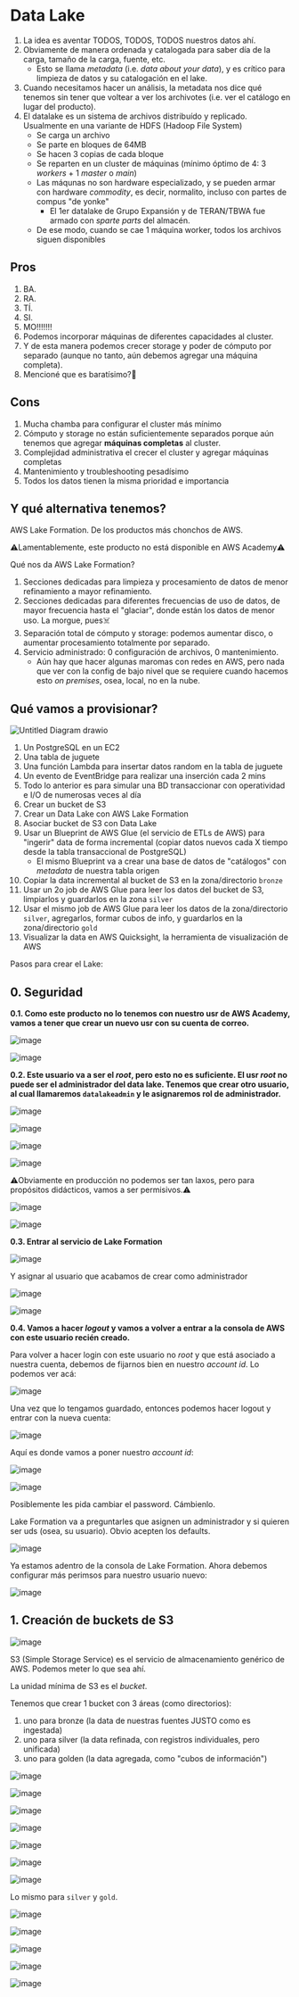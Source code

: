 # Data Lake

1. La idea es aventar TODOS, TODOS, TODOS nuestros datos ahí.
2. Obviamente de manera ordenada y catalogada para saber día de la carga, tamaño de la carga, fuente, etc.
   - Esto se llama _metadata_ (i.e. _data about your data_), y es crítico para limpieza de datos y su catalogación en el lake.
3. Cuando necesitamos hacer un análisis, la metadata nos dice qué tenemos sin tener que voltear a ver los archivotes (i.e. ver el catálogo en lugar del producto).
4. El datalake es un sistema de archivos distribuído y replicado. Usualmente en una variante de HDFS (Hadoop File System)
   - Se carga un archivo
   - Se parte en bloques de 64MB
   - Se hacen 3 copias de cada bloque
   - Se reparten en un cluster de máquinas (mínimo óptimo de 4: 3 _workers_ + 1 _master_ o _main_)
   - Las máqunas no son hardware especializado, y se pueden armar con hardware _commodity_, es decir, normalito, incluso con partes de compus "de yonke"
      - El 1er datalake de Grupo Expansión y de TERAN/TBWA fue armado con _sparte parts_ del almacén.
   - De ese modo, cuando se cae 1 máquina worker, todos los archivos siguen disponibles

## Pros

1. BA.
2. RA.
3. TÍ.
4. SI.
5. MO!!!!!!!
6. Podemos incorporar máquinas de diferentes capacidades al cluster.
7. Y de esta manera podemos crecer storage y poder de cómputo por separado (aunque no tanto, aún debemos agregar una máquina completa).
8. Mencioné que es baratísimo?🤣

## Cons

1. Mucha chamba para configurar el cluster más mínimo
2. Cómputo y storage no están suficientemente separados porque aún tenemos que agregar **máquinas completas** al cluster.
3. Complejidad administrativa el crecer el cluster y agregar máquinas completas
4. Mantenimiento y troubleshooting pesadísimo
5. Todos los datos tienen la misma prioridad e importancia

## Y qué alternativa tenemos?

AWS Lake Formation. De los productos más chonchos de AWS.

⚠️Lamentablemente, este producto no está disponible en AWS Academy⚠️

Qué nos da AWS Lake Formation?

1. Secciones dedicadas para limpieza y procesamiento de datos de menor refinamiento a mayor refinamiento.
2. Secciones dedicadas para diferentes frecuencias de uso de datos, de mayor frecuencia hasta el "glaciar", donde están los datos de menor uso. La morgue, pues☠️
3. Separación total de cómputo y storage: podemos aumentar disco, o aumentar procesamiento totalmente por separado.
4. Servicio administrado: 0 configuración de archivos, 0 mantenimiento.
   - Aún hay que hacer algunas maromas con redes en AWS, pero nada que ver con la config de bajo nivel que se requiere cuando hacemos esto _on premises_, osea, local, no en la nube.

## Qué vamos a provisionar?

![Untitled Diagram drawio](https://user-images.githubusercontent.com/1316464/142990498-5140ff0f-9513-4b3e-ac36-b266d017cf98.png)

1. Un PostgreSQL en un EC2
2. Una tabla de juguete
3. Una función Lambda para insertar datos random en la tabla de juguete
4. Un evento de EventBridge para realizar una inserción cada 2 mins
5. Todo lo anterior es para simular una BD transaccionar con operatividad e I/O de numerosas veces al día
6. Crear un bucket de S3
7. Crear un Data Lake con AWS Lake Formation
8. Asociar bucket de S3 con Data Lake
9. Usar un Blueprint de AWS Glue (el servicio de ETLs de AWS) para "ingerir" data de forma incremental (copiar datos nuevos cada X tiempo desde la tabla transaccional de PostgreSQL)
   - El mismo Blueprint va a crear una base de datos de "catálogos" con _metadata_ de nuestra tabla origen
10. Copiar la data incremental al bucket de S3 en la zona/directorio `bronze`
11. Usar un 2o job de AWS Glue para leer los datos del bucket de S3, limpiarlos y guardarlos en la zona `silver`
12. Usar el mismo job de AWS Glue para leer los datos de la zona/directorio `silver`, agregarlos, formar cubos de info, y guardarlos en la zona/directorio `gold`
13. Visualizar la data en AWS Quicksight, la herramienta de visualización de AWS

Pasos para crear el Lake:

## 0. Seguridad

**0.1. Como este producto no lo tenemos con nuestro usr de AWS Academy, vamos a tener que crear un nuevo usr con su cuenta de correo.**

![image](https://user-images.githubusercontent.com/1316464/142986386-2e82e37c-7eb7-4422-9726-815aeab3033a.png)

![image](https://user-images.githubusercontent.com/1316464/142986508-63361b62-fec1-4d58-8bcd-79068baafc01.png)

**0.2. Este usuario va a ser el _root_, pero esto no es suficiente. El usr _root_ **no puede ser el administrador del data lake**. Tenemos que crear otro usuario, al cual llamaremos `datalakeadmin` y le asignaremos rol de administrador.**

![image](https://user-images.githubusercontent.com/1316464/142992693-12fb4dfd-01a5-43e7-a954-946682c2abdc.png)

![image](https://user-images.githubusercontent.com/1316464/142992768-4a9e7eab-4e15-4abd-a1b3-b784bd28c372.png)


![image](https://user-images.githubusercontent.com/1316464/142992805-faa70e5e-79a0-43fe-a87d-0d8ff786e21b.png)


![image](https://user-images.githubusercontent.com/1316464/142993314-cce09284-c0f4-4ed2-acaa-276aece822aa.png)

⚠️Obviamente en producción no podemos ser tan laxos, pero para propósitos didácticos, vamos a ser permisivos.⚠️

![image](https://user-images.githubusercontent.com/1316464/142996507-6cd13322-8a96-488b-affa-8d63ba1e186f.png)

![image](https://user-images.githubusercontent.com/1316464/142994218-cf8168c9-7304-439a-8594-f6e159b4a614.png)

**0.3. Entrar al servicio de Lake Formation**


![image](https://user-images.githubusercontent.com/1316464/142997613-d5c73b1a-e69a-42dd-bf6e-3414309c4a22.png)

Y asignar al usuario que acabamos de crear como administrador

![image](https://user-images.githubusercontent.com/1316464/142997840-263daee9-6bf8-4731-99f9-e3eaf583afe8.png)

![image](https://user-images.githubusercontent.com/1316464/142998036-6624bbb0-4468-4e97-ab91-4e083dce563a.png)


**0.4. Vamos a hacer _logout_ y vamos a volver a entrar a la consola de AWS con este usuario recién creado.**

Para volver a hacer login con este usuario no _root_ y que está asociado a nuestra cuenta, debemos de fijarnos bien en nuestro _account id_. Lo podemos ver acá:

![image](https://user-images.githubusercontent.com/1316464/142994890-3b80cfd1-f8b0-4a1e-89ff-0512b345ea35.png)

Una vez que lo tengamos guardado, entonces podemos hacer logout y entrar con la nueva cuenta:

![image](https://user-images.githubusercontent.com/1316464/142995020-715f0a4c-aaa6-4b4b-8ea4-593b27a45d0c.png)

Aquí es donde vamos a poner nuestro _account id_:

![image](https://user-images.githubusercontent.com/1316464/142995084-4376f24c-6aa5-4e5b-895d-27dec80e9023.png)

![image](https://user-images.githubusercontent.com/1316464/142995226-e67183b5-7b29-4e4e-bb19-1e5a345b65fe.png)


Posiblemente les pida cambiar el password. Cámbienlo.


Lake Formation va a preguntarles que asignen un administrador y si quieren ser uds (osea, su usuario). Obvio acepten los defaults.

![image](https://user-images.githubusercontent.com/1316464/142997096-187519cd-f00f-47e9-b507-6b6edd0eb4ca.png)

Ya estamos adentro de la consola de Lake Formation. Ahora debemos configurar más perimsos para nuestro usuario nuevo:

![image](https://user-images.githubusercontent.com/1316464/142998741-0c0c8d10-9d02-4a91-acad-31b76ccd5a47.png)






## 1. Creación de buckets de S3

![image](https://user-images.githubusercontent.com/1316464/142792467-b361f579-c778-4e9b-a4c9-20e7bfe35a34.png)

S3 (Simple Storage Service) es el servicio de almacenamiento genérico de AWS. Podemos meter lo que sea ahí.

La unidad mínima de S3 es el _bucket_.

Tenemos que crear 1 bucket con 3 áreas (como directorios):

1. uno para bronze (la data de nuestras fuentes JUSTO como es ingestada)
2. uno para silver (la data refinada, con registros individuales, pero unificada)
3. uno para golden (la data agregada, como "cubos de información")

![image](https://user-images.githubusercontent.com/1316464/142794981-e285f33f-7347-4172-b056-844d007c1365.png)

![image](https://user-images.githubusercontent.com/1316464/142795019-22c9fa22-fdb8-49fe-88f8-fee951011d12.png)

![image](https://user-images.githubusercontent.com/1316464/142795041-19e2472c-27e2-4969-87e3-31ac83c7cba3.png)

![image](https://user-images.githubusercontent.com/1316464/142795072-4fcbc9a2-74be-4d57-89b9-29ee6aa998c1.png)

![image](https://user-images.githubusercontent.com/1316464/142795158-7dfd775c-483a-4caf-a380-3c30c26aab15.png)


![image](https://user-images.githubusercontent.com/1316464/142795220-fb745158-012f-4d2e-94ba-e942cfea5dc0.png)


![image](https://user-images.githubusercontent.com/1316464/142795355-bd02d23c-343c-4351-85f1-875bbde00121.png)


Lo mismo para `silver` y `gold`.

![image](https://user-images.githubusercontent.com/1316464/142795546-3bcb9ba0-2150-410d-93f9-f416181c50cb.png)


![image](https://user-images.githubusercontent.com/1316464/142795644-858e962f-6b4a-4bdb-b485-d96f4584a644.png)


![image](https://user-images.githubusercontent.com/1316464/142795705-e69d4fec-7943-4f2e-8472-2818aefa0219.png)

![image](https://user-images.githubusercontent.com/1316464/142795793-343d8593-cada-4716-8179-1bf15f25b420.png)


![image](https://user-images.githubusercontent.com/1316464/142795884-6fe3ddaf-9aa4-4d4a-9aa5-f60e933e647c.png)


